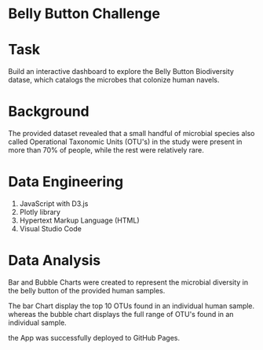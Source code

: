# Belly Button Challenge

# Task
Build an interactive dashboard to explore the Belly Button Biodiversity datase, which catalogs the microbes that colonize human navels.

# Background
The provided dataset revealed that a small handful of microbial species also called Operational Taxonomic Units (OTU's) in the study
were present in more than 70% of people, while the rest were relatively rare.

# Data Engineering
  1. JavaScript with D3.js
  2. Plotly library
  3. Hypertext Markup Language (HTML)
  4. Visual Studio Code

# Data Analysis
Bar and Bubble Charts were created to represent the microbial diversity in the belly button of the provided human samples.

The bar Chart display the top 10 OTUs found in an individual human sample. whereas the bubble chart displays the full range of OTU's found in an individual sample.

the App was successfully deployed to GitHub Pages.
